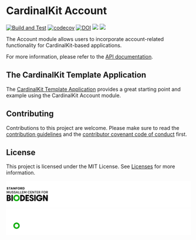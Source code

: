<!--

This source file is part of the CardinalKit open-source project.

SPDX-FileCopyrightText: 2022 Stanford University and the project authors (see CONTRIBUTORS.md)

SPDX-License-Identifier: MIT
  
-->

# CardinalKit Account

[![Build and Test](https://github.com/StanfordBDHG/CardinalKitAccount/actions/workflows/build-and-test.yml/badge.svg)](https://github.com/StanfordBDHG/CardinalKitAccount/actions/workflows/build-and-test.yml)
[![codecov](https://codecov.io/gh/StanfordBDHG/CardinalKitAccount/branch/main/graph/badge.svg?token=IAfXOmGenQ)](https://codecov.io/gh/StanfordBDHG/CardinalKitAccount)
[![DOI](https://zenodo.org/badge/DOI/10.5281/zenodo.7796499.svg)](https://doi.org/10.5281/zenodo.7796499)
[![](https://img.shields.io/endpoint?url=https%3A%2F%2Fswiftpackageindex.com%2Fapi%2Fpackages%2FStanfordBDHG%2FCardinalKitAccount%2Fbadge%3Ftype%3Dswift-versions)](https://swiftpackageindex.com/StanfordBDHG/CardinalKitAccount)
[![](https://img.shields.io/endpoint?url=https%3A%2F%2Fswiftpackageindex.com%2Fapi%2Fpackages%2FStanfordBDHG%2FCardinalKitAccount%2Fbadge%3Ftype%3Dplatforms)](https://swiftpackageindex.com/StanfordBDHG/CardinalKitAccount)

The Account module allows users to incorporate account-related functionality for CardinalKit-based applications.

For more information, please refer to the [API documentation](https://swiftpackageindex.com/StanfordBDHG/CardinalKitAccount/documentation).


## The CardinalKit Template Application

The [CardinalKit Template Application](https://github.com/StanfordBDHG/CardinalKitTemplateApplication) provides a great starting point and example using the CardinalKit Account module.


## Contributing

Contributions to this project are welcome. Please make sure to read the [contribution guidelines](https://github.com/StanfordBDHG/.github/blob/main/CONTRIBUTING.md) and the [contributor covenant code of conduct](https://github.com/StanfordBDHG/.github/blob/main/CODE_OF_CONDUCT.md) first.


## License

This project is licensed under the MIT License. See [Licenses](https://github.com/StanfordBDHG/CardinalKitAccount/tree/main/LICENSES) for more information.

![Stanford Byers Center for Biodesign Logo](https://raw.githubusercontent.com/StanfordBDHG/.github/main/assets/biodesign-footer-light.png#gh-light-mode-only)
![Stanford Byers Center for Biodesign Logo](https://raw.githubusercontent.com/StanfordBDHG/.github/main/assets/biodesign-footer-dark.png#gh-dark-mode-only)

